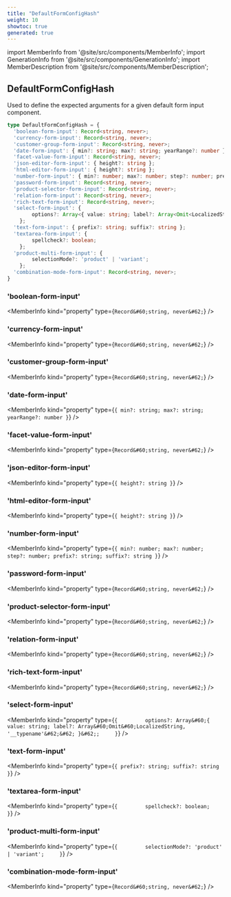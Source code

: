 ```yaml
---
title: "DefaultFormConfigHash"
weight: 10
showtoc: true
generated: true
---
```

<!-- This file was generated from the Vendure source. Do not modify. Instead, re-run the "docs:build" script -->
import MemberInfo from '@site/src/components/MemberInfo';
import GenerationInfo from '@site/src/components/GenerationInfo';
import MemberDescription from '@site/src/components/MemberDescription';


## DefaultFormConfigHash

<GenerationInfo sourceFile="packages/common/src/shared-types.ts" sourceLine="159" packageName="@vendure/common" />

Used to define the expected arguments for a given default form input component.

```ts title="Signature"
type DefaultFormConfigHash = {
  'boolean-form-input': Record<string, never>;
  'currency-form-input': Record<string, never>;
  'customer-group-form-input': Record<string, never>;
  'date-form-input': { min?: string; max?: string; yearRange?: number };
  'facet-value-form-input': Record<string, never>;
  'json-editor-form-input': { height?: string };
  'html-editor-form-input': { height?: string };
  'number-form-input': { min?: number; max?: number; step?: number; prefix?: string; suffix?: string };
  'password-form-input': Record<string, never>;
  'product-selector-form-input': Record<string, never>;
  'relation-form-input': Record<string, never>;
  'rich-text-form-input': Record<string, never>;
  'select-form-input': {
        options?: Array<{ value: string; label?: Array<Omit<LocalizedString, '__typename'>> }>;
    };
  'text-form-input': { prefix?: string; suffix?: string };
  'textarea-form-input': {
        spellcheck?: boolean;
    };
  'product-multi-form-input': {
        selectionMode?: 'product' | 'variant';
    };
  'combination-mode-form-input': Record<string, never>;
}
```

<div className="members-wrapper">

### 'boolean-form-input'

<MemberInfo kind="property" type={`Record&#60;string, never&#62;`}   />


### 'currency-form-input'

<MemberInfo kind="property" type={`Record&#60;string, never&#62;`}   />


### 'customer-group-form-input'

<MemberInfo kind="property" type={`Record&#60;string, never&#62;`}   />


### 'date-form-input'

<MemberInfo kind="property" type={`{ min?: string; max?: string; yearRange?: number }`}   />


### 'facet-value-form-input'

<MemberInfo kind="property" type={`Record&#60;string, never&#62;`}   />


### 'json-editor-form-input'

<MemberInfo kind="property" type={`{ height?: string }`}   />


### 'html-editor-form-input'

<MemberInfo kind="property" type={`{ height?: string }`}   />


### 'number-form-input'

<MemberInfo kind="property" type={`{ min?: number; max?: number; step?: number; prefix?: string; suffix?: string }`}   />


### 'password-form-input'

<MemberInfo kind="property" type={`Record&#60;string, never&#62;`}   />


### 'product-selector-form-input'

<MemberInfo kind="property" type={`Record&#60;string, never&#62;`}   />


### 'relation-form-input'

<MemberInfo kind="property" type={`Record&#60;string, never&#62;`}   />


### 'rich-text-form-input'

<MemberInfo kind="property" type={`Record&#60;string, never&#62;`}   />


### 'select-form-input'

<MemberInfo kind="property" type={`{         options?: Array&#60;{ value: string; label?: Array&#60;Omit&#60;LocalizedString, '__typename'&#62;&#62; }&#62;;     }`}   />


### 'text-form-input'

<MemberInfo kind="property" type={`{ prefix?: string; suffix?: string }`}   />


### 'textarea-form-input'

<MemberInfo kind="property" type={`{         spellcheck?: boolean;     }`}   />


### 'product-multi-form-input'

<MemberInfo kind="property" type={`{         selectionMode?: 'product' | 'variant';     }`}   />


### 'combination-mode-form-input'

<MemberInfo kind="property" type={`Record&#60;string, never&#62;`}   />




</div>
